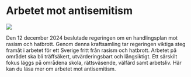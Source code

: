 # Arbetet mot antisemitism

![](/contentassets/83a23efc2dbb4ea0b1adcfb4c42bf3cb/framsida-150-px-arbetet-mot-antisemitism.jpg?width=150&quality=85)

Den 12 december 2024 beslutade regeringen om en handlingsplan mot rasism och hatbrott. Genom denna kraftsamling tar regeringen viktiga steg framåt i arbetet för ett Sverige fritt från rasism och hatbrott. Arbetet på området ska bli träffsäkert, utvärderingsbart och långsiktigt. Ett särskilt fokus läggs på områdena skola, rättsväsende, välfärd samt arbetsliv. Här kan du läsa mer om arbetet mot antisemitism.
